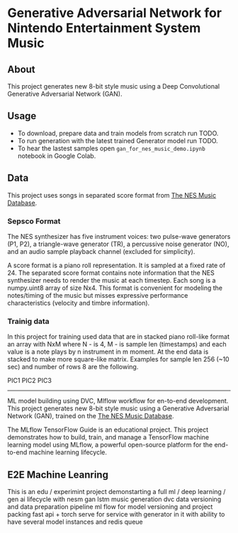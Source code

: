 # Generative Adversarial Network for Nintendo Entertainment System Music

## About

This project generates new 8-bit style music using a Deep Convolutional Generative Adversarial Network (GAN).

## Usage

- To download, prepare data and train models from scratch run TODO.
- To run generation with the latest trained Generator model run TODO.
- To hear the lastest samples open `gan_for_nes_music_demo.ipynb` notebook in Google Colab.

## Data

This project uses songs in separated score format from [The NES Music Database](https://github.com/chrisdonahue/nesmdb).

### Sepsco Format

The NES synthesizer has five instrument voices: two pulse-wave generators (P1, P2), a triangle-wave generator (TR), a percussive noise generator (NO), and an audio sample playback channel (excluded for simplicity).

A score format is a piano roll representation. It is sampled at a fixed rate of 24. The separated score format contains note information that the NES synthesizer needs to render the music at each timestep. Each song is a numpy.uint8 array of size Nx4. This format is convenient for modeling the notes/timing of the music but misses expressive performance characteristics (velocity and timbre information).

### Trainig data

In this project for training used data that are in stacked piano roll-like format an array with NxM where N - is 4, M - is sample len (timestamps) and each value is a note plays by n instrument in m moment. At the end data is stacked to make more square-like matrix. Examples for sample len 256 (~10 sec) and number of rows 8 are the following.

PIC1 PIC2 PIC3

---

ML model building using DVC, Mlflow workflow for en-to-end development.
This project generates new 8-bit style music using a Generative Adversarial Network (GAN), trained on the [The NES Music Database](https://github.com/chrisdonahue/nesmdb).


The MLflow TensorFlow Guide is an educational project. This project demonstrates how to build, train, and manage a TensorFlow machine learning model using MLflow, a powerful open-source platform for the end-to-end machine learning lifecycle.

## E2E Machine Leanring

This is an edu / experimint project demonstarting a full ml / deep learning / gen ai lifecycle with nesm gan lstm music generation
dvc data versioning and data preparation pipeline
ml flow for model versioning and project packing
fast api + torch serve for service with generator in it with ability to have several model instances and redis queue
